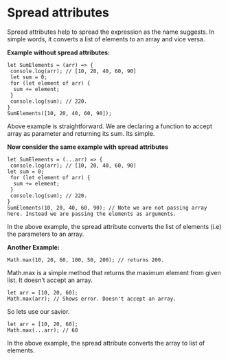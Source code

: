 # Spread attributes

Spread attributes help to spread the expression as the name suggests. In simple words, it converts a list of elements to an array and vice versa.

**Example without spread attributes:**

```
let SumElements = (arr) => {
 console.log(arr); // [10, 20, 40, 60, 90]
 let sum = 0;
 for (let element of arr) {
  sum += element;
 }
 console.log(sum); // 220.
}
SumElements([10, 20, 40, 60, 90]);
```

Above example is straightforward. We are declaring a function to accept array as parameter and returning its sum. Its simple.

**Now consider the same example with spread attributes**

```
let SumElements = (...arr) => {
 console.log(arr); // [10, 20, 40, 60, 90]
let sum = 0;
 for (let element of arr) {
  sum += element;
 }
 console.log(sum); // 220.
}
SumElements(10, 20, 40, 60, 90); // Note we are not passing array here. Instead we are passing the elements as arguments.
```

In the above example, the spread attribute converts the list of elements (i.e) the parameters to an array.

**Another Example:**

```
Math.max(10, 20, 60, 100, 50, 200); // returns 200.
```

Math.max is a simple method that returns the maximum element from given list. It doesn’t accept an array.

```
let arr = [10, 20, 60];
Math.max(arr); // Shows error. Doesn't accept an array.
```

So lets use our savior.

```
let arr = [10, 20, 60];
Math.max(...arr); // 60
```

In the above example, the spread attribute converts the array to list of elements.
